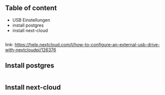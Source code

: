 ## Table of content
* USB Einstellungen
* install postgres
* install next-cloud

## 

link: https://help.nextcloud.com/t/how-to-configure-an-external-usb-drive-with-nextcloudpi/126376
## Install postgres

```bash

```

## Install next-cloud

```bash

```
